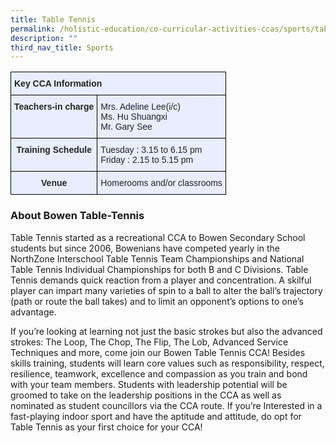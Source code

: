 ```yaml
---
title: Table Tennis
permalink: /holistic-education/co-curricular-activities-ccas/sports/table-tennis
description: ""
third_nav_title: Sports
---
```

<style type="text/css">
.tg  {border-collapse:collapse;border-spacing:0;}
.tg td{border-color:black;border-style:solid;border-width:1px;font-family:Arial, sans-serif;font-size:14px;
  overflow:hidden;padding:10px 5px;word-break:normal;}
.tg th{border-color:black;border-style:solid;border-width:1px;font-family:Arial, sans-serif;font-size:14px;
  font-weight:normal;overflow:hidden;padding:10px 5px;word-break:normal;}
.tg .tg-qrg6{background-color:#E8EDFF;color:#252525;font-weight:bold;text-align:center;vertical-align:top}
.tg .tg-u05r{background-color:#E8EDFF;color:#222;font-weight:bold;text-align:left;vertical-align:top}
.tg .tg-lr6o{background-color:#E8EDFF;color:#222;text-align:left;vertical-align:middle}
</style>
<table class="tg">
<thead>
  <tr>
    <th class="tg-u05r" colspan="2">Key CCA Information</th>
  </tr>
</thead>
<tbody>
  <tr>
    <td class="tg-qrg6"><span style="color:#252525">Teachers-in charge</span></td>
    <td class="tg-lr6o"><span style="color:#222">Mrs. Adeline Lee(i/c)</span><br><span style="color:#222">Ms. Hu Shuangxi</span><br><span style="color:#222">Mr. Gary See</span></td>
  </tr>
  <tr>
    <td class="tg-qrg6"><span style="color:#252525">Training Schedule</span></td>
    <td class="tg-lr6o"><span style="color:#222">Tuesday : 3.15 to 6.15 pm</span><br><span style="color:#222">Friday : 2.15 to 5.15 pm</span></td>
  </tr>
  <tr>
    <td class="tg-qrg6"><span style="color:#252525">Venue</span><span style="color:#222"> </span></td>
    <td class="tg-lr6o"><span style="color:#222">Homerooms and/or classrooms</span></td>
  </tr>
</tbody>
</table>

### About Bowen Table-Tennis
Table Tennis started as a recreational CCA to Bowen Secondary School students but since 2006, Bowenians have competed yearly in the NorthZone Interschool Table Tennis Team Championships and National Table Tennis Individual Championships for both B and C Divisions. Table Tennis demands quick reaction from a player and concentration. A skilful player can impart many varieties of spin to a ball to alter the ball’s trajectory (path or route the ball takes) and to limit an opponent’s options to one’s advantage. 

If you’re looking at learning not just the basic strokes but also the advanced strokes: The Loop, The Chop, The Flip, The Lob, Advanced Service Techniques and more, come join our Bowen Table Tennis CCA! Besides skills training, students will learn core values such as responsibility, respect, resilience, teamwork, excellence and compassion as you train and bond with your team members. Students with leadership potential will be groomed to take on the leadership positions in the CCA as well as nominated as student councillors via the CCA route. If you’re Interested in a fast-playing indoor sport and have the aptitude and attitude, do opt for Table Tennis as your first choice for your CCA!